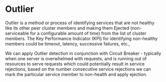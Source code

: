 # Outlier

Outlier is a method or process of identifying services that are not healthy like its other peer cluster members and making them Ejected (non-serviceable for a configurable amount of time) from the list of cluster members. The Key Performance Indicator (KPI) for identifying non-healthy members could be timeout, latency, successive failures, etc.,  

We can apply Outlier detection in conjunction with Circuit Breaker - typically when one server is overwhelmed with requests, and is running out of resources to serve requests which could potentially result in service rejections, based on the number consecutive service rejections we can mark the particular service member to non-health and apply ejection.
